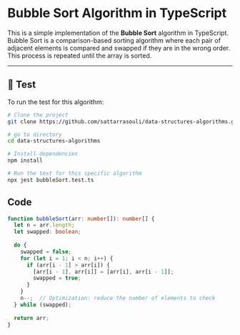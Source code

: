 # Bubble Sort Algorithm in TypeScript

This is a simple implementation of the **Bubble Sort** algorithm in TypeScript.  
Bubble Sort is a comparison-based sorting algorithm where each pair of adjacent elements is compared and swapped if they are in the wrong order. This process is repeated until the array is sorted.

---

## 🧪 Test

To run the test for this algorithm:

```bash
# Clone the project
git clone https://github.com/sattarrasouli/data-structures-algorithms.git

# go to directory
cd data-structures-algorithms

# Install dependencies
npm install

# Run the test for this specific algorithm
npx jest bubbleSort.test.ts

```

## **Code**

```ts
function bubbleSort(arr: number[]): number[] {
  let n = arr.length;
  let swapped: boolean;
  
  do {
    swapped = false;
    for (let i = 1; i < n; i++) {
      if (arr[i - 1] > arr[i]) {
        [arr[i - 1], arr[i]] = [arr[i], arr[i - 1]];
        swapped = true;
      }
    }
    n--;  // Optimization: reduce the number of elements to check
  } while (swapped);
  
  return arr;
}
